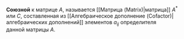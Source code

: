 **Союзной** к матрице $A$, называется [[Матрица (Matrix)|матрица]] $A^*$ или $C$, составленная из [[Алгебраическое дополнение (Cofactor)|алгебраических дополнений]] элементов $a_{ij}$ определителя данной матрицы $A$.